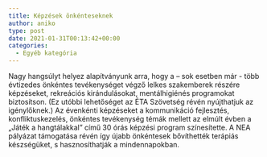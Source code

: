 ```yaml
---
title: Képzések önkénteseknek
author: aniko
type: post
date: 2021-01-31T00:13:42+00:00
categories:
  - Egyéb kategória
---
```

Nagy hangsúlyt helyez alapítványunk arra, hogy a – sok esetben már - több évtizedes önkéntes tevékenységet végző lelkes szakemberek részére képzéseket, rekreációs kirándulásokat, mentálhigiénés programokat biztosítson. (Ez utóbbi lehetőséget az ÉTA Szövetség révén nyújthatjuk az igénylőknek.) Az évenkénti képzéseket a kommunikáció fejlesztés, konfliktuskezelés, önkéntes tevékenység témák mellett az elmúlt évben a „Játék a hangtálakkal” című 30 órás képzési program színesítette. A NEA pályázat támogatása révén így újabb önkéntesek bővíthették terápiás készségüket, s hasznosíthatják a mindennapokban.